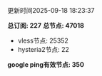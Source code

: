 更新时间2025-09-18 18:23:37

**总订阅: 227**
**总节点: 47018**
- vless节点: 25352
- hysteria2节点: 22

**google ping有效节点: 350**
